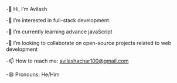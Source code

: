 -👋 Hi, I’m Avilash 

-👀 I’m interested in full-stack development.

-🌱 I’m currently learning advance javaScript 

-💞️ I’m looking to collaborate on open-source projects related to web development

-📫 How to reach me: avilashachar100@gmail.com

-😄 Pronouns: He/Him
<!---
Avilash02/Avilash02 is a ✨ special ✨ repository because its `README.md` (this file) appears on your GitHub profile.
You can click the Preview link to take a look at your changes.
--->
